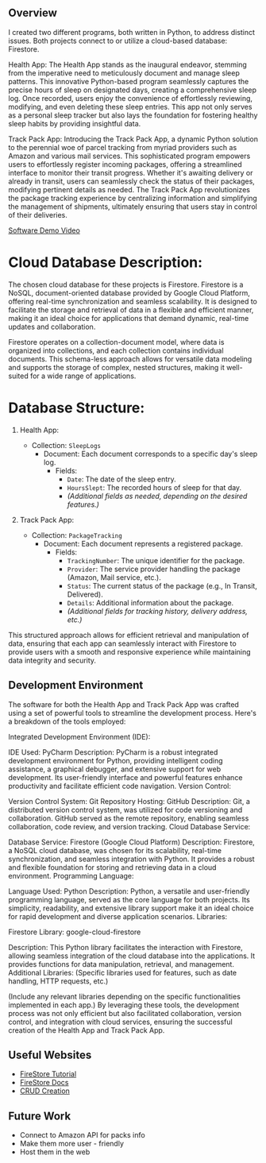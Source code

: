 ## Overview


I created two different programs, both written in Python, to address distinct issues. Both projects connect to or utilize a cloud-based database: Firestore.

Health App:
The Health App stands as the inaugural endeavor, stemming from the imperative need to meticulously document and manage sleep patterns. This innovative Python-based program seamlessly captures the precise hours of sleep on designated days, creating a comprehensive sleep log. Once recorded, users enjoy the convenience of effortlessly reviewing, modifying, and even deleting these sleep entries. This app not only serves as a personal sleep tracker but also lays the foundation for fostering healthy sleep habits by providing insightful data.

Track Pack App:
Introducing the Track Pack App, a dynamic Python solution to the perennial woe of parcel tracking from myriad providers such as Amazon and various mail services. This sophisticated program empowers users to effortlessly register incoming packages, offering a streamlined interface to monitor their transit progress. Whether it's awaiting delivery or already in transit, users can seamlessly check the status of their packages, modifying pertinent details as needed. The Track Pack App revolutionizes the package tracking experience by centralizing information and simplifying the management of shipments, ultimately ensuring that users stay in control of their deliveries.

[Software Demo Video]([https://youtu.be/uH2P9PjFGdw])


# Cloud Database Description:

The chosen cloud database for these projects is Firestore. Firestore is a NoSQL, document-oriented database provided by Google Cloud Platform, offering real-time synchronization and seamless scalability. It is designed to facilitate the storage and retrieval of data in a flexible and efficient manner, making it an ideal choice for applications that demand dynamic, real-time updates and collaboration.

Firestore operates on a collection-document model, where data is organized into collections, and each collection contains individual documents. This schema-less approach allows for versatile data modeling and supports the storage of complex, nested structures, making it well-suited for a wide range of applications.

# Database Structure:

1. Health App:
   - Collection: `SleepLogs`
     - Document: Each document corresponds to a specific day's sleep log.
       - Fields:
         - `Date`: The date of the sleep entry.
         - `HoursSlept`: The recorded hours of sleep for that day.
         - *(Additional fields as needed, depending on the desired features.)*

2. Track Pack App:
   - Collection: `PackageTracking`
     - Document: Each document represents a registered package.
       - Fields:
         - `TrackingNumber`: The unique identifier for the package.
         - `Provider`: The service provider handling the package (Amazon, Mail service, etc.).
         - `Status`: The current status of the package (e.g., In Transit, Delivered).
         - `Details`: Additional information about the package.
         - *(Additional fields for tracking history, delivery address, etc.)*

This structured approach allows for efficient retrieval and manipulation of data, ensuring that each app can seamlessly interact with Firestore to provide users with a smooth and responsive experience while maintaining data integrity and security.

## Development Environment

The software for both the Health App and Track Pack App was crafted using a set of powerful tools to streamline the development process. Here's a breakdown of the tools employed:

Integrated Development Environment (IDE):

IDE Used: PyCharm
Description: PyCharm is a robust integrated development environment for Python, providing intelligent coding assistance, a graphical debugger, and extensive support for web development. Its user-friendly interface and powerful features enhance productivity and facilitate efficient code navigation.
Version Control:

Version Control System: Git
Repository Hosting: GitHub
Description: Git, a distributed version control system, was utilized for code versioning and collaboration. GitHub served as the remote repository, enabling seamless collaboration, code review, and version tracking.
Cloud Database Service:

Database Service: Firestore (Google Cloud Platform)
Description: Firestore, a NoSQL cloud database, was chosen for its scalability, real-time synchronization, and seamless integration with Python. It provides a robust and flexible foundation for storing and retrieving data in a cloud environment.
Programming Language:

Language Used: Python
Description: Python, a versatile and user-friendly programming language, served as the core language for both projects. Its simplicity, readability, and extensive library support make it an ideal choice for rapid development and diverse application scenarios.
Libraries:

Firestore Library: google-cloud-firestore

Description: This Python library facilitates the interaction with Firestore, allowing seamless integration of the cloud database into the applications. It provides functions for data manipulation, retrieval, and management.
Additional Libraries: (Specific libraries used for features, such as date handling, HTTP requests, etc.)

(Include any relevant libraries depending on the specific functionalities implemented in each app.)
By leveraging these tools, the development process was not only efficient but also facilitated collaboration, version control, and integration with cloud services, ensuring the successful creation of the Health App and Track Pack App.

## Useful Websites


- [FireStore Tutorial](https://firebase.google.com/docs/firestore?hl=es)
- [FireStore Docs](https://cloud.google.com/firestore/docs)
- [CRUD Creation](https://cosasdedevs.com/posts/como-crear-un-crud-en-python-parte-1-estructura-y-clase/)

## Future Work

- Connect to Amazon API for packs info
- Make them more user - friendly
- Host them in the web
